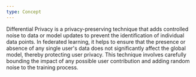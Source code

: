 ```yaml
---
type: Concept
---
```


Differential Privacy is a privacy-preserving technique that adds controlled noise to data or model updates to prevent the identification of individual data points. In federated learning, it helps to ensure that the presence or absence of any single user's data does not significantly affect the global model, thereby protecting user privacy. This technique involves carefully bounding the impact of any possible user contribution and adding random noise to the training process.
